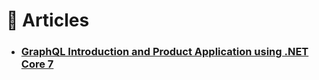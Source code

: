# :orange_book: Articles

- ### [GraphQL Introduction and Product Application using .NET Core 7](https://medium.com/@jaydeepvpatil225/graphql-introduction-and-product-application-using-net-core-bd37faf3c585)
